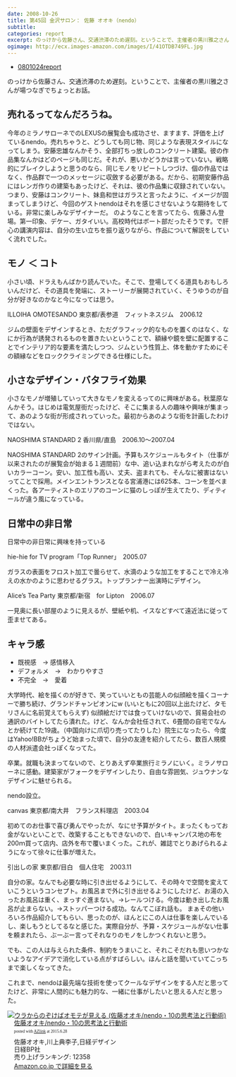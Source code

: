 ```yaml
---
date: 2008-10-26
title: 第45回 金沢サロン： 佐藤 オオキ（nendo）
subtitle:
categories: report
excerpt: のっけから佐藤さん、交通渋滞のため遅刻。ということで、主催者の黒川雅之さんが場つなぎでちょっとお話。
ogimage: http://ecx.images-amazon.com/images/I/41OTDB749FL.jpg
---
```


+ [0801024report](http://www.kanazawa-bidai.ac.jp/salon/081024report.html)

のっけから佐藤さん、交通渋滞のため遅刻。ということで、主催者の黒川雅之さんが場つなぎでちょっとお話。

## 売れるってなんだろうね。

今年のミラノサローネでのLEXUSの展覧会も成功させ、ますます、評価を上げているnendo。売れちゃうと、どうしても同じ物、同じような表現スタイルになってしまう。安藤忠雄なんかそう、全部打ちっ放しのコンクリート建築。彼の作品集なんかはどのページも同じだ。それが、悪いかどうかは言っていない。戦略的にブレイクしようと思うのなら、同じモノをリピートしつづけ、個の作品ではなく、作品群で一つのメッセージに収斂する必要がある。だから、初期安藤作品にはレンガ作りの建築もあったけど、それは、彼の作品集に収録されていない。つまり、安藤はコンクリート、妹島和世はガラスと言ったように、イメージが固まってしまうけど、今回のゲストnendoはそれを感じさせないような期待をしている。非常に楽しみなデザイナーだ。
のようなことを言ってたら、佐藤さん登場。第一印象、デケー、ガタイいい。高校時代はボート部だったそうです。で肝心の講演内容は、自分の生い立ちを振り返りながら、作品について解説をしていく流れでした。

## モノ ＜ コト

小さい頃、ドラえもんばかり読んでいた。そこで、登場してくる道具もおもしろいんだけど、その道具を発端に、ストーリーが展開されていく、そうゆうのが自分が好きなのかなと今になっては思う。

ILLOIHA OMOTESANDO 東京都/表参道　フィットネスジム　2006.12

ジムの壁面をデザインするとき、ただグラフィック的なものを置くのはなく、なにか行為が誘発されるものを置きたいということで、額縁や鏡を壁に配置することでインテリア的な要素を満たしつつ、ジムという性質上、体を動かすためにその額縁などをロッククライミングできる仕様にした。

## 小さなデザイン・バタフライ効果

小さなモノが増殖していって大きなモノを変えるってのに興味がある。秋葉原なんかそう。はじめは電気屋街だったけど、そこに集まる人の趣味や興味が集まって、あのような街が形成されっていった。最初からあのような街を計画したわけではない。

NAOSHIMA STANDARD 2 香川県/直島　2006.10〜2007.04

NAOSHIMA STANDARD 2のサイン計画。予算もスケジュールもタイト（仕事が以来されたのが展覧会が始まる１週間前）な中、追い込まれながら考えたのが白いカラーコーン。安い、加工性も高い、丈夫、盗まれても、そんなに被害はないってことで採用。メインエントランスとなる宮浦港には625本、コーンを並べまくった。各アーティストのエリアのコーンに猫のしっぽが生えてたり、ディティールが違う風になっている。

## 日常中の非日常

日常中の非日常に興味を持っている

hie-hie for TV program「Top Runner」　2005.07


ガラスの表面をフロスト加工で曇らせて、水滴のような加工をすることで冷え冷えの水かのように思わせるグラス。トップランナー出演時にデザイン。

Alice’s Tea Party 東京都/新宿　for Lipton　2006.07

一見奥に長い部屋のように見えるが、壁紙や机、イスなどすべて遠近法に従って歪ませてある。

## キャラ感

+ 既視感　→ 感情移入
+ デフォルメ　→　わかりやすさ
+ 不完全　→　愛着

大学時代、絵を描くのが好きで、笑っていいともの芸能人の似顔絵を描くコーナーで勝ち続け、グランドチャンピオンにw (いいともに20回以上出たけど、タモリさんに名前覚えてもらえず)
似顔絵だけでは食っていけないので、貿易会社の通訳のバイトしてたら潰れた。けど、なんか会社任されて、6畳間の自宅でなんとか続けてた19歳。（中国向けに爪切り売ってたりした）院生になったら、今度はYahoo!BBがちょうど始まった頃で、自分の友達を紹介してたら、数百人規模の人材派遣会社っぽくなってた。

卒業。就職も決まってないので、とりあえず卒業旅行ミラノにいく。ミラノサローネに感動。建築家がフォークをデザインしたり、自由な雰囲気、ジュウナンなデザインに魅せられる。

nendo設立。

canvas 東京都/南大井　フランス料理店　2003.04

初めてのお仕事で喜び勇んでやったが、なにせ予算がタイト。まったくもってお金がないといことで、改築することもできないので、白いキャンパス地の布を200ｍ買って店内、店外を布で覆いまくった。これが、雑誌でとりあげられるようになって徐々に仕事が増えた。

引出しの家 東京都/目白　個人住宅　2003.11

自分の家。なんでも必要な時に引き出せるようにして、その時々で空間を変えていこうというコンセプト。お風呂まで外に引き出せるようにしたけど、お湯の入ったお風呂は重く、まっすぐ進まない。→レールつける。今度は動き出したお風呂が止まらない。→ストッパーつける成功。なんてこぼれ話も。
まぁその他いろいろ作品紹介してもらい、思ったのが、ほんとにこの人は仕事を楽しんでいるし、楽しもうとしてるなと感じた。実際自分が、予算・スケジュールがない仕事を頼まれたら、ぶーぶー言ってそれなりのモノをしかつくれないと思う。

でも、この人は与えられた条件、制約をうまいこと、それこそだれも思いつかないようなアイデアで消化している点がすばらしい。ほんと話を聞いていてこっちまで楽しくなってきた。

これまで、nendoは最先端な技術を使ってクールなデザインをする人だと思ってたけど、非常に人間的にも魅力的な、一緒に仕事がしたいと思える人だと思った。

<div class="azlink-box"><div class="azlink-image" style="float:left"><a href="http://www.amazon.co.jp/exec/obidos/ASIN/4822264858/warikiru-22/" name="azlinklink" target="_blank"><img src="http://ecx.images-amazon.com/images/I/41OTDB749FL._SL160_.jpg" alt="ウラからのぞけばオモテが見える (佐藤オオキ/nendo・10の思考法と行動術)" style="border:none" /></a></div><div class="azlink-info" style="float:left;margin-left:15px;line-height:120%"><div class="azlink-name" style="margin-bottom:10px;line-height:120%"><a href="http://www.amazon.co.jp/exec/obidos/ASIN/4822264858/warikiru-22/" name="azlinklink" target="_blank">佐藤オオキ/nendo・10の思考法と行動術</a><div class="azlink-powered-date" style="font-size:7pt;margin-top:5px;font-family:verdana;line-height:120%">posted with <a href="http://sakuratan.biz/azlink/dp/%E3%82%A6%E3%83%A9%E3%81%8B%E3%82%89%E3%81%AE%E3%81%9E%E3%81%91%E3%81%B0%E3%82%AA%E3%83%A2%E3%83%86%E3%81%8C%E8%A6%8B%E3%81%88%E3%82%8B%20(%E4%BD%90%E8%97%A4%E3%82%AA%E3%82%AA%E3%82%AD/nendo%E3%83%BB10%E3%81%AE%E6%80%9D%E8%80%83%E6%B3%95%E3%81%A8%E8%A1%8C%E5%8B%95%E8%A1%93)/4822264858/warikiru-22" target="_blank">AZlink</a>  at 2015.6.28</div></div><div class="azlink-detail">佐藤オオキ,川上典李子,日経デザイン<br />日経BP社<br />売り上げランキング: 12358<br /></div><div class="azlink-link" style="margin-top:5px"><a href="http://www.amazon.co.jp/exec/obidos/ASIN/4822264858/warikiru-22/" target="_blank">Amazon.co.jp で詳細を見る</a></div></div><div class="azlink-footer" style="clear:left"></div></div>
